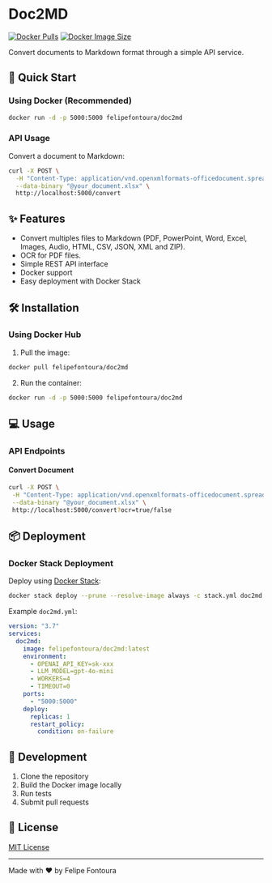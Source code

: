 # Doc2MD

[![Docker Pulls](https://img.shields.io/docker/pulls/felipefontoura/doc2md)](https://hub.docker.com/r/felipefontoura/doc2md)
[![Docker Image Size](https://img.shields.io/docker/image-size/felipefontoura/doc2md)](https://hub.docker.com/r/felipefontoura/doc2md)

Convert documents to Markdown format through a simple API service.

## 🚀 Quick Start

### Using Docker (Recommended)

```bash
docker run -d -p 5000:5000 felipefontoura/doc2md
```

### API Usage

Convert a document to Markdown:

```bash
curl -X POST \
  -H "Content-Type: application/vnd.openxmlformats-officedocument.spreadsheetml.sheet" \
  --data-binary "@your_document.xlsx" \
  http://localhost:5000/convert
```

## ✨ Features

- Convert multiples files to Markdown (PDF, PowerPoint, Word, Excel, Images, Audio, HTML, CSV, JSON, XML and ZIP).
- OCR for PDF files.
- Simple REST API interface
- Docker support
- Easy deployment with Docker Stack

## 🛠️ Installation

### Using Docker Hub

1. Pull the image:

```bash
docker pull felipefontoura/doc2md
```

2. Run the container:

```bash
docker run -d -p 5000:5000 felipefontoura/doc2md
```

## 💻 Usage

### API Endpoints

#### Convert Document

```bash
curl -X POST \
 -H "Content-Type: application/vnd.openxmlformats-officedocument.spreadsheetml.sheet" \
 --data-binary "@your_document.xlsx" \
 http://localhost:5000/convert?ocr=true/false
```

## 📦 Deployment

### Docker Stack Deployment

Deploy using [Docker Stack](stack.yml):

```bash
docker stack deploy --prune --resolve-image always -c stack.yml doc2md
```

Example `doc2md.yml`:

```yaml
version: "3.7"
services:
  doc2md:
    image: felipefontoura/doc2md:latest
    environment:
      - OPENAI_API_KEY=sk-xxx
      - LLM_MODEL=gpt-4o-mini
      - WORKERS=4
      - TIMEOUT=0
    ports:
      - "5000:5000"
    deploy:
      replicas: 1
      restart_policy:
        condition: on-failure
```

## 🔧 Development

1. Clone the repository
2. Build the Docker image locally
3. Run tests
4. Submit pull requests

## 📝 License

[MIT License](https://opensource.org/licenses/MIT)

---

Made with ❤️ by Felipe Fontoura

